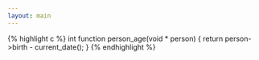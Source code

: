 ```yaml
---
layout: main
---
```

{% highlight c %}
int function person_age(void * person) {
  return person->birth - current_date();
}
{% endhighlight %}
